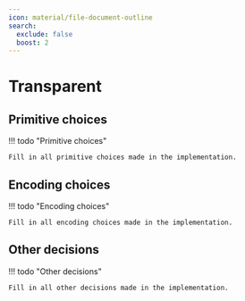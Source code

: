 ```yaml
---
icon: material/file-document-outline
search:
  exclude: false
  boost: 2
---
```


# Transparent

## Primitive choices

!!! todo "Primitive choices"

    Fill in all primitive choices made in the implementation.

## Encoding choices

!!! todo "Encoding choices"

    Fill in all encoding choices made in the implementation.

## Other decisions

!!! todo "Other decisions"

    Fill in all other decisions made in the implementation.

